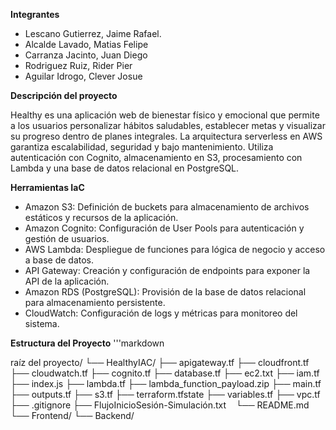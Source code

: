 **Integrantes**

- Lescano Gutierrez, Jaime Rafael.
- Alcalde Lavado, Matias Felipe
- Carranza Jacinto, Juan Diego
- Rodriguez Ruiz, Rider Pier
- Aguilar Idrogo, Clever Josue

**Descripción del proyecto**

Healthy es una aplicación web de bienestar físico y emocional que permite a los usuarios personalizar hábitos saludables, establecer metas y visualizar su progreso dentro de planes integrales. La arquitectura serverless en AWS garantiza escalabilidad, seguridad y bajo mantenimiento. Utiliza autenticación con Cognito, almacenamiento en S3, procesamiento con Lambda y una base de datos relacional en PostgreSQL.


**Herramientas IaC**

- Amazon S3: Definición de buckets para almacenamiento de archivos estáticos y recursos de la aplicación.
- Amazon Cognito: Configuración de User Pools para autenticación y gestión de usuarios.
- AWS Lambda: Despliegue de funciones para lógica de negocio y acceso a base de datos.
- API Gateway: Creación y configuración de endpoints para exponer la API de la aplicación.
- Amazon RDS (PostgreSQL): Provisión de la base de datos relacional para almacenamiento persistente.
- CloudWatch: Configuración de logs y métricas para monitoreo del sistema.

**Estructura del Proyecto**
'''markdown

raíz del proyecto/
└── HealthyIAC/
    ├── apigateway.tf
    ├── cloudfront.tf
    ├── cloudwatch.tf
    ├── cognito.tf
    ├── database.tf
    ├── ec2.txt
    ├── iam.tf
    ├── index.js
    ├── lambda.tf
    ├── lambda_function_payload.zip
    ├── main.tf
    ├── outputs.tf
    ├── s3.tf
    ├── terraform.tfstate
    ├── variables.tf
    ├── vpc.tf
    ├── .gitignore
    ├── FlujoInicioSesión-Simulación.txt
    └── README.md 
└── Frontend/
└── Backend/
